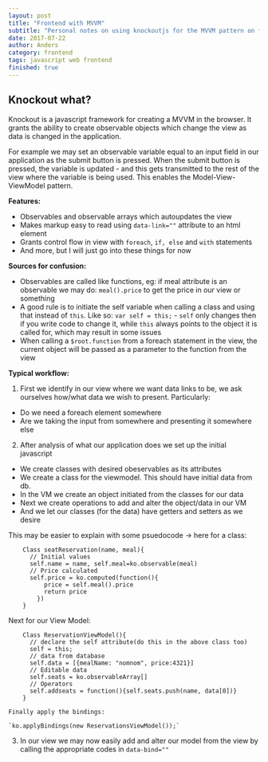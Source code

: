 ```yaml
---
layout: post
title: "Frontend with MVVM"
subtitle: "Personal notes on using knockoutjs for the MVVM pattern on frontend development"
date: 2017-07-22
author: Anders
category: frontend
tags: javascript web frontend
finished: true
---
```


## Knockout what?
Knockout is a javascript framework for creating a MVVM in the browser. It grants the ability to create observable objects which change the view as data is changed in the application.

For example we may set an observable variable equal to an input field in our application as the submit button is pressed. When the submit button is pressed, the variable is updated - and this gets transmitted to the rest of the view where the variable is being used. This enables the Model-View-ViewModel pattern.

**Features:**
- Observables and observable arrays which autoupdates the view
- Makes markup easy to read using `data-link=""` attribute to an html element
- Grants control flow in view with `foreach`, `if, else` and `with` statements
- And more, but I will just go into these things for now

**Sources for confusion:**
- Observables are called like functions, eg: if meal attribute is an observable we may do:
  `meal().price` to get the price in our view or something
- A good rule is to initiate the self variable when calling a class and using that instead of `this`. Like so: `var self = this;` - `self` only changes then if you write code to change it, while `this` always points to the object it is called for, which may result in some issues
- When calling a `$root.function` from a foreach statement in the view, the current object will be passed as a parameter to the function from the view

**Typical workflow:**
1. First we identify in our view where we want data links to be, we ask ourselves how/what data we wish to present. Particularly:
  * Do we need a foreach element somewhere
  * Are we taking the input from somewhere and presenting it somewhere else
2. After analysis of what our application does we set up the initial javascript
  * We create classes with desired obeservables as its attributes
  * We create a class for the viewmodel. This should have initial data from db.
  * In the VM we create an object initiated from the classes for our data
  * Next we create operations to add and alter the object/data in our VM
  * And we let our classes (for the data) have getters and setters as we desire

  This may be easier to explain with some psuedocode -> here for a class:

        Class seatReservation(name, meal){
          // Initial values
          self.name = name, self.meal=ko.observable(meal)
          // Price calculated
          self.price = ko.computed(function(){
              price = self.meal().price
              return price
            })
        }

  Next for our View Model:

        Class ReservationViewModel(){
          // declare the self attribute(do this in the above class too)
          self = this;
          // data from database
          self.data = [{mealName: "nomnom", price:4321}]
          // Editable data
          self.seats = ko.observableArray[]
          // Operators
          self.addseats = function(){self.seats.push(name, data[0])}
        }

    Finally apply the bindings:

    `ko.applyBindings(new ReservationsViewModel());`

  3. In our view we may now easily add and alter our model from the view by calling the appropriate codes in `data-bind=""`
